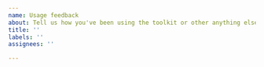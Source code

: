 ```yaml
---
name: Usage feedback
about: Tell us how you've been using the toolkit or other anything else that doesn't fit the other categories.
title: ''
labels: ''
assignees: ''

---
```


<!--
Thanks for taking the time to share how you've been using these tools and how they've helped you.
Will you please also consider leaving a review at https://marketplace.visualstudio.com/items?itemName=MattLaceyLtd.RapidXamlToolkit&ssr=false#review-details as positive reviews are a great motivator to keep working on this project.
Thanks.
-->
